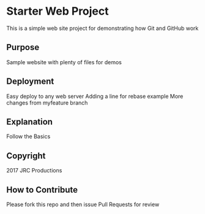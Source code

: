 # Starter Web Project

This is a simple web site project for demonstrating how Git and GitHub work

## Purpose

Sample website with plenty of files for demos

## Deployment

Easy deploy to any web server
Adding a line for rebase example
More changes from myfeature branch

## Explanation

Follow the Basics

## Copyright

2017 JRC Productions

## How to Contribute

Please fork this repo and then issue Pull Requests for review